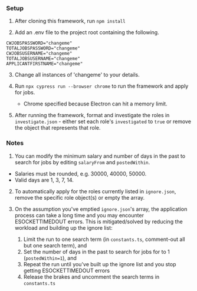 ### Setup

1. After cloning this framework, run `npm install`

2. Add an .env file to the project root containing the following.

```
CWJOBSPASSWORD="changeme"
TOTALJOBSPASSWORD="changeme"
CWJOBSUSERNAME="changeme"
TOTALJOBSUSERNAME="changeme"
APPLICANTFIRSTNAME="changeme"
```

3. Change all instances of 'changeme' to your details.

4. Run `npx cypress run --browser chrome` to run the framework and apply for jobs.
    - Chrome specified because Electron can hit a memory limit.

5. After running the framework, format and investigate the roles in `investigate.json` - either set each role's `investigated` to `true` or remove the object that represents that role.

### Notes

1. You can modify the minimum salary and number of days in the past to search for jobs by editing `salaryFrom` and `postedWithin`.
- Salaries must be rounded, e.g. 30000, 40000, 50000.
- Valid days are 1, 3, 7, 14.

2. To automatically apply for the roles currently listed in `ignore.json`, remove the specific role object(s) or empty the array.

3. On the assumption you've emptied `ignore.json`'s array, the application process can take a long time and you may encounter ESOCKETTIMEDOUT errors. This is mitigated/solved by reducing the workload and building up the ignore list:
    1. Limit the run to one search term (in `constants.ts`, comment-out all but one search term), and
    2. Set the number of days in the past to search for jobs for to 1 (`postedWithin=1`), and
    3. Repeat the run until you've built up the ignore list and you stop getting ESOCKETTIMEDOUT errors
    4. Release the brakes and uncomment the search terms in `constants.ts`